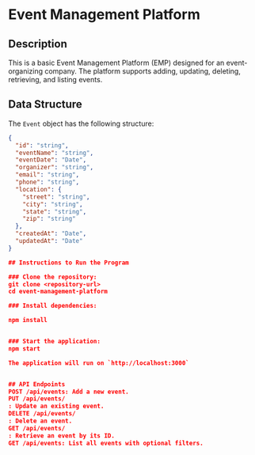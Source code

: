 # Event Management Platform

## Description

This is a basic Event Management Platform (EMP) designed for an event-organizing company. The platform supports adding, updating, deleting, retrieving, and listing events.

## Data Structure

The `Event` object has the following structure:

```json
{
  "id": "string",
  "eventName": "string",
  "eventDate": "Date",
  "organizer": "string",
  "email": "string",
  "phone": "string",
  "location": {
    "street": "string",
    "city": "string",
    "state": "string",
    "zip": "string"
  },
  "createdAt": "Date",
  "updatedAt": "Date"
}

## Instructions to Run the Program

### Clone the repository:
git clone <repository-url>
cd event-management-platform

### Install dependencies:

npm install


### Start the application:
npm start

The application will run on `http://localhost:3000`


## API Endpoints
POST /api/events: Add a new event.
PUT /api/events/
: Update an existing event.
DELETE /api/events/
: Delete an event.
GET /api/events/
: Retrieve an event by its ID.
GET /api/events: List all events with optional filters.
```
